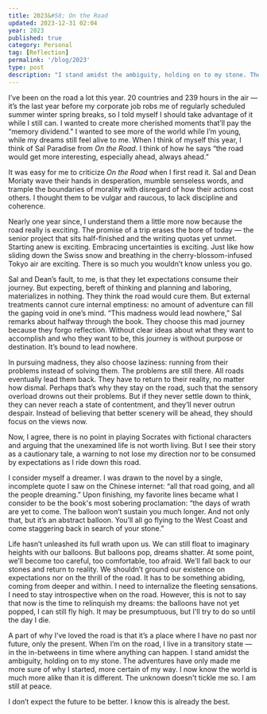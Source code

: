 ```yaml
---
title: 2023&#58; On the Road 
updated: 2023-12-31 02:04
year: 2023
published: true
category: Personal
tag: [Reflection]
permalink: '/blog/2023'
type: post
description: "I stand amidst the ambiguity, holding on to my stone. The adventures have only made me more sure of why I started, more certain of my way. I now know the world is much more alike than it is different. The unknown doesn't tickle me so. I am still at peace."
---
```


I’ve been on the road a lot this year. 20 countries and 239 hours in the air — it’s the last year before my corporate job robs me of regularly scheduled summer winter spring breaks, so I told myself I should take advantage of it while I still can. I wanted to create more cherished moments that’ll pay the “memory dividend.” I wanted to see more of the world while I’m young, while my dreams still feel alive to me. When I think of myself this year, I think of Sal Paradise from _On the Road_. I think of how he says “the road would get more interesting, especially ahead, always ahead.”  

It was easy for me to criticize _On the Road_ when I first read it. Sal and Dean Moriaty wave their hands in desperation, mumble senseless words, and trample the boundaries of morality with disregard of how their actions cost others. I thought them to be vulgar and raucous, to lack discipline and coherence.  

Nearly one year since, I understand them a little more now because the road really is exciting. The promise of a trip erases the bore of today — the senior project that sits half-finished and the writing quotas yet unmet. Starting anew is exciting. Embracing uncertainties is exciting. Just like how sliding down the Swiss snow and breathing in the cherry-blossom-infused Tokyo air are exciting. There is so much you wouldn’t know unless you go.  

Sal and Dean’s fault, to me, is that they let expectations consume their journey. But expecting, bereft of thinking and planning and laboring, materializes in nothing. They think the road would cure them. But external treatments cannot cure internal emptiness: no amount of adventure can fill the gaping void in one’s mind. “This madness would lead nowhere,” Sal remarks about halfway through the book. They choose this mad journey because they forgo reflection. Without clear ideas about what they want to accomplish and who they want to be, this journey is without purpose or destination. It’s bound to lead nowhere.  

In pursuing madness, they also choose laziness: running from their problems instead of solving them. The problems are still there. All roads eventually lead them back. They have to return to their reality, no matter how dismal. Perhaps that’s why they stay on the road, such that the sensory overload drowns out their problems. But if they never settle down to think, they can never reach a state of contentment, and they’ll never outrun despair. Instead of believing that better scenery will be ahead, they should focus on the views now.  

Now, I agree, there is no point in playing Socrates with fictional characters and arguing that the unexamined life is not worth living. But I see their story as a cautionary tale, a warning to not lose my direction nor to be consumed by expectations as I ride down this road.  

I consider myself a dreamer. I was drawn to the novel by a single, incomplete quote I saw on the Chinese internet: “all that road going, and all the people dreaming.” Upon finishing, my favorite lines became what I consider to be the book's most sobering proclamation: “the days of wrath are yet to come. The balloon won’t sustain you much longer. And not only that, but it’s an abstract balloon. You’ll all go flying to the West Coast and come staggering back in search of your stone.”  

Life hasn’t unleashed its full wrath upon us. We can still float to imaginary heights with our balloons. But balloons pop, dreams shatter. At some point, we’ll become too careful, too comfortable, too afraid. We’ll fall back to our stones and return to reality. We shouldn’t ground our existence on expectations nor on the thrill of the road. It has to be something abiding, coming from deeper and within. I need to internalize the fleeting sensations. I need to stay introspective when on the road. However, this is not to say that now is the time to relinquish my dreams: the balloons have not yet popped, I can still fly high. It may be presumptuous, but I'll try to do so until the day I die.  

A part of why I’ve loved the road is that it’s a place where I have no past nor future, only the present. When I’m on the road, I live in a transitory state — in the in-betweens in time where anything can happen. I stand amidst the ambiguity, holding on to my stone. The adventures have only made me more sure of why I started, more certain of my way. I now know the world is much more alike than it is different. The unknown doesn't tickle me so. I am still at peace.  

I don’t expect the future to be better. I know this is already the best.  
